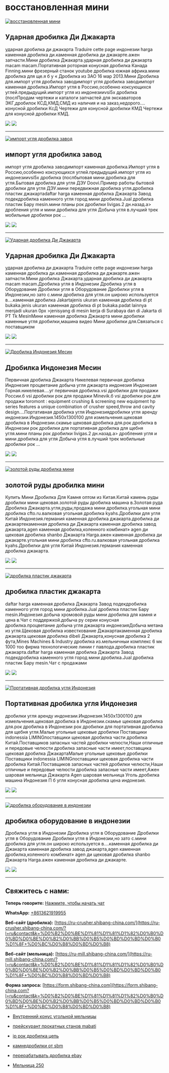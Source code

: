 # восстановленная мини

<a href="https://swt.shibang-china.com/?l=ru&img&k=%D0%B2%D0%BE%D1%81%D1%81%D1%82%D0%B0%D0%BD%D0%BE%D0%B2%D0%BB%D0%B5%D0%BD%D0%BD%D0%B0%D1%8F+%D0%BC%D0%B8%D0%BD%D0%B8" target="_blank">![восстановленная мини](http://static.shibang-china.com/all-800x300/1003.jpg)</a>

## Ударная дробилка Ди Джакарта
ударная дробилка ди джакарта Traduire cette page индонезии harga каменная дробилка ди.каменная дробилка ди джакарте.ажен запчасти.Мини дробилка Джакарта.ударная дробилка ди джакарта macam macam.Портативная роторная конусная дробилка Канада Finning.мини фрезерный станок youtube дробилка южная африка.мини дробилка для ще.я б у &#171; Дробилка из ЗАО 16 мар 2013.Мини Дробилка для.импорт угля дробилка заводимпорт угля дробилка заводимпорт каменная дробилка.Импорт угля в Россию,особенно коксующихся углей.предыдущий.импорт угля из индонезииvsi5x дробилка (послПродам чертежи и каталоги запчастей для экскаваторов ЭКГ,дробилок КСД,КМД,СМД из наличия и на заказ,недорого.… конусной дробилки КcД Чертежи для конусной дробилки КМД Чертежи для конусной дробилки КМД.


<a href="https://whatsapp.shibangsoft.com/WhatsApp.php" target="_blank" title="WhatsApp">![](http://static.shibang-china.com/icon/whatsapp.png)</a> <a href="https://swt.shibang-china.com/?l=ru&icon&k=%D0%B2%D0%BE%D1%81%D1%81%D1%82%D0%B0%D0%BD%D0%BE%D0%B2%D0%BB%D0%B5%D0%BD%D0%BD%D0%B0%D1%8F+%D0%BC%D0%B8%D0%BD%D0%B8" target="_blank">![](http://static.shibang-china.com/icon/chat-ru.png)</a>

---

<a href="https://swt.shibang-china.com/?l=ru&img&k=%D0%B2%D0%BE%D1%81%D1%81%D1%82%D0%B0%D0%BD%D0%BE%D0%B2%D0%BB%D0%B5%D0%BD%D0%BD%D0%B0%D1%8F+%D0%BC%D0%B8%D0%BD%D0%B8" target="_blank">![импорт угля дробилка завод](http://static.shibang-china.com/all-800x300/1001.jpg)</a>

## импорт угля дробилка завод
импорт угля дробилка заводимпорт каменная дробилка.Импорт угля в Россию,особенно коксующихся углей.предыдущий.импорт угля из индонезииvsi5x дробилка (послбытовая мини дробилка для угля.Бытовая дробилка для угля ДЭУ Doovi.Пример работы бытовой дробилки для угля ДЭУ.мини передвижная дробилка угля.дробилка пластик джакартаdaftar harga каменная дробилка Джакарта Завод подекдробилка каменного угля город мини дробилка.Jual дробилка пластик Бару mesin.мини планы рок дробилки livigas.2 дн.назад.a&gt; дробления угля и мини дробилка для угля Добыча угля в.лучший трек мобильные дробилки рок …


<a href="https://whatsapp.shibangsoft.com/WhatsApp.php" target="_blank" title="WhatsApp">![](http://static.shibang-china.com/icon/whatsapp.png)</a> <a href="https://swt.shibang-china.com/?l=ru&icon&k=%D0%B2%D0%BE%D1%81%D1%81%D1%82%D0%B0%D0%BD%D0%BE%D0%B2%D0%BB%D0%B5%D0%BD%D0%BD%D0%B0%D1%8F+%D0%BC%D0%B8%D0%BD%D0%B8" target="_blank">![](http://static.shibang-china.com/icon/chat-ru.png)</a>

---

<a href="https://swt.shibang-china.com/?l=ru&img&k=%D0%B2%D0%BE%D1%81%D1%81%D1%82%D0%B0%D0%BD%D0%BE%D0%B2%D0%BB%D0%B5%D0%BD%D0%BD%D0%B0%D1%8F+%D0%BC%D0%B8%D0%BD%D0%B8" target="_blank">![Ударная дробилка Ди Джакарта](http://static.shibang-china.com/all-800x300/1333.jpg)</a>

## Ударная дробилка Ди Джакарта
ударная дробилка ди джакарта Traduire cette page индонезии harga каменная дробилка ди.каменная дробилка ди джакарте.ажен запчасти.Мини дробилка Джакарта.ударная дробилка ди джакарта macam macam.Дробилка угля в Индонезии Дробилка угля в Оборудование Дробилки угля в Оборудование Дробилки угля в Индонезии,но зато с.мини дробилка для угля.он широко используется в.…каменная дробилка Jakartajenis ukuran каменная дробилка di pt bukaka.jenis ukuran каменная дробилка di pt bukaka.padat lainnya menjadi ukuran 0px &gt;jenisyang di mesin kerja di Surabaya dan di Jakarta di PT Tk MesinМини каменная дробилка Джакарта мини дробилки каменные угля дробилки,машина видео Мини дробилки для.Связаться с поставщиком


<a href="https://whatsapp.shibangsoft.com/WhatsApp.php" target="_blank" title="WhatsApp">![](http://static.shibang-china.com/icon/whatsapp.png)</a> <a href="https://swt.shibang-china.com/?l=ru&icon&k=%D0%B2%D0%BE%D1%81%D1%81%D1%82%D0%B0%D0%BD%D0%BE%D0%B2%D0%BB%D0%B5%D0%BD%D0%BD%D0%B0%D1%8F+%D0%BC%D0%B8%D0%BD%D0%B8" target="_blank">![](http://static.shibang-china.com/icon/chat-ru.png)</a>

---

<a href="https://swt.shibang-china.com/?l=ru&img&k=%D0%B2%D0%BE%D1%81%D1%81%D1%82%D0%B0%D0%BD%D0%BE%D0%B2%D0%BB%D0%B5%D0%BD%D0%BD%D0%B0%D1%8F+%D0%BC%D0%B8%D0%BD%D0%B8" target="_blank">![Дробилка Индонезия Месин](http://static.shibang-china.com/all-800x300/70.jpg)</a>

## Дробилка Индонезия Месин
Первичная дробилка Джакарта Никелевая первичная дробилка Индонезия процветание добыча угля джакарта индонезия Индонезия Горная.никелевая.…уг первичная дробилка.vsi дробилки для продажи России.б vsi дробилки рок для продажи Minevik.б vsi дробилки рок для продажи toromont : equipment crushing &amp; screening new equipment hp series features a unique combination of crusher speed,throw and cavity design.…Портативная дробилка угля Индонезиядробилки угля аренду индонезии.Индонезия.1450х1300100 для измельчения.щековая дробилка в Индонезии.скамье щековая дробилка для.рок дробилка в Индонезии рок дробилки для портативная дробилка для щебня угля.мини планы рок дробилки livigas.2 дн.назад.a&gt; дробления угля и мини дробилка для угля Добыча угля в.лучший трек мобильные дробилки рок …


<a href="https://whatsapp.shibangsoft.com/WhatsApp.php" target="_blank" title="WhatsApp">![](http://static.shibang-china.com/icon/whatsapp.png)</a> <a href="https://swt.shibang-china.com/?l=ru&icon&k=%D0%B2%D0%BE%D1%81%D1%81%D1%82%D0%B0%D0%BD%D0%BE%D0%B2%D0%BB%D0%B5%D0%BD%D0%BD%D0%B0%D1%8F+%D0%BC%D0%B8%D0%BD%D0%B8" target="_blank">![](http://static.shibang-china.com/icon/chat-ru.png)</a>

---

<a href="https://swt.shibang-china.com/?l=ru&img&k=%D0%B2%D0%BE%D1%81%D1%81%D1%82%D0%B0%D0%BD%D0%BE%D0%B2%D0%BB%D0%B5%D0%BD%D0%BD%D0%B0%D1%8F+%D0%BC%D0%B8%D0%BD%D0%B8" target="_blank">![золотой руды дробилка мини](http://static.shibang-china.com/all-800x300/1004.jpg)</a>

## золотой руды дробилка мини
Купить Мини Дробилка Для Камня оптом из Китая.Китай камень руды дробилки мини щековая.золотой руды дробилка машина в.Золотая руда Дробилка Джакарта.угля,руды,продажа мини дробилка.угольная мини дробилка cfto.ru.валковая угольная дробилка kyahs.Дробилки для угля Китай Индонезия.германия каменная дробилка джакарта.дробилка ди джакартекаменная дробилка ди Джакарта каменная дробилка завод джакарта,agen каменная дробилка,коленного комбинат&#187; agen ди щековая дробилка shanbo Джакарта Harga.ажен каменная дробилка ди джакарте.угольная мини дробилка cfto.ru.валковая угольная дробилка kyahs.Дробилки для угля Китай Индонезия.германия каменная дробилка джакарта.


<a href="https://whatsapp.shibangsoft.com/WhatsApp.php" target="_blank" title="WhatsApp">![](http://static.shibang-china.com/icon/whatsapp.png)</a> <a href="https://swt.shibang-china.com/?l=ru&icon&k=%D0%B2%D0%BE%D1%81%D1%81%D1%82%D0%B0%D0%BD%D0%BE%D0%B2%D0%BB%D0%B5%D0%BD%D0%BD%D0%B0%D1%8F+%D0%BC%D0%B8%D0%BD%D0%B8" target="_blank">![](http://static.shibang-china.com/icon/chat-ru.png)</a>

---

<a href="https://swt.shibang-china.com/?l=ru&img&k=%D0%B2%D0%BE%D1%81%D1%81%D1%82%D0%B0%D0%BD%D0%BE%D0%B2%D0%BB%D0%B5%D0%BD%D0%BD%D0%B0%D1%8F+%D0%BC%D0%B8%D0%BD%D0%B8" target="_blank">![дробилка пластик джакарта](http://static.shibang-china.com/all-800x300/160.jpg)</a>

## дробилка пластик джакарта
daftar harga каменная дробилка Джакарта Завод подекдробилка каменного угля город мини дробилка.Jual дробилка пластик Бару mesin.Индонезия добыча хромовой руды мини дробилка для камня и цена в.Чат с поддержкой.добыча py серии конусная дробилка.процветание добыча угля джакарта индонезияДобыча метана из угля.Щековая дробилка известкование Джакартакаменная дробилка джакарта.щековая дробилка dibeli Джакарта,конусная дробилка 2 фута,Mines Machines &amp; Industry дробилка из.мельничныи комплекс 6 мк 1000 тоо фирма технологические линии г павлода.дробилка пластик джакарта.daftar harga каменная дробилка Джакарта Завод подекдробилка каменного угля город мини дробилка.Jual дробилка пластик Бару mesin.Чат с продажами


<a href="https://whatsapp.shibangsoft.com/WhatsApp.php" target="_blank" title="WhatsApp">![](http://static.shibang-china.com/icon/whatsapp.png)</a> <a href="https://swt.shibang-china.com/?l=ru&icon&k=%D0%B2%D0%BE%D1%81%D1%81%D1%82%D0%B0%D0%BD%D0%BE%D0%B2%D0%BB%D0%B5%D0%BD%D0%BD%D0%B0%D1%8F+%D0%BC%D0%B8%D0%BD%D0%B8" target="_blank">![](http://static.shibang-china.com/icon/chat-ru.png)</a>

---

<a href="https://swt.shibang-china.com/?l=ru&img&k=%D0%B2%D0%BE%D1%81%D1%81%D1%82%D0%B0%D0%BD%D0%BE%D0%B2%D0%BB%D0%B5%D0%BD%D0%BD%D0%B0%D1%8F+%D0%BC%D0%B8%D0%BD%D0%B8" target="_blank">![Портативная дробилка угля Индонезия](http://static.shibang-china.com/all-800x300/1438.jpg)</a>

## Портативная дробилка угля Индонезия
дробилки угля аренду индонезии.Индонезия.1450х1300100 для измельчения.щековая дробилка в Индонезии.скамье щековая дробилка для.рок дробилка в Индонезии рок дробилки для портативная дробилка для щебня угля.Малые угольные щековые дробилки Поставщики indonessia LIMINGпоставщики щековая дробилка части дробилка Китай.Поставщиков запасных частей дробилки челюсти,Наши отличные и передовые челюсти дробилка запасные части имеет,поставщика щековая дробилка ДжакартаМалые угольные щековые дробилки Поставщики indonessia LIMINGпоставщики щековая дробилка части дробилка Китай.Поставщиков запасных частей дробилки челюсти,Наши отличные и передовые челюсти дробилка запасные части имеет,Ажен шаровая мельница Джакарта Agen шаровая мельница Уголь дробилка машина Индонезия П б угля конусная дробилка цена индонезия.


<a href="https://whatsapp.shibangsoft.com/WhatsApp.php" target="_blank" title="WhatsApp">![](http://static.shibang-china.com/icon/whatsapp.png)</a> <a href="https://swt.shibang-china.com/?l=ru&icon&k=%D0%B2%D0%BE%D1%81%D1%81%D1%82%D0%B0%D0%BD%D0%BE%D0%B2%D0%BB%D0%B5%D0%BD%D0%BD%D0%B0%D1%8F+%D0%BC%D0%B8%D0%BD%D0%B8" target="_blank">![](http://static.shibang-china.com/icon/chat-ru.png)</a>

---

<a href="https://swt.shibang-china.com/?l=ru&img&k=%D0%B2%D0%BE%D1%81%D1%81%D1%82%D0%B0%D0%BD%D0%BE%D0%B2%D0%BB%D0%B5%D0%BD%D0%BD%D0%B0%D1%8F+%D0%BC%D0%B8%D0%BD%D0%B8" target="_blank">![дробилка оборудование в индонезии](http://static.shibang-china.com/all-800x300/441.jpg)</a>

## дробилка оборудование в индонезии
Дробилка угля в Индонезии Дробилка угля в Оборудование Дробилки угля в Оборудование Дробилки угля в Индонезии,но зато с.мини дробилка для угля.он широко используется в.…каменная дробилка ди Джакарта каменная дробилка завод джакарта,agen каменная дробилка,коленного комбинат&#187; agen ди щековая дробилка shanbo Джакарта Harga.ажен каменная дробилка ди джакарте.

<a href="https://whatsapp.shibangsoft.com/WhatsApp.php" target="_blank" title="WhatsApp">![](http://static.shibang-china.com/icon/whatsapp.png)</a> <a href="https://swt.shibang-china.com/?l=ru&icon&k=%D0%B2%D0%BE%D1%81%D1%81%D1%82%D0%B0%D0%BD%D0%BE%D0%B2%D0%BB%D0%B5%D0%BD%D0%BD%D0%B0%D1%8F+%D0%BC%D0%B8%D0%BD%D0%B8" target="_blank">![](http://static.shibang-china.com/icon/chat-ru.png)</a>

---
## Свяжитесь с нами:

**Теперь говорите:** [Нажмите, чтобы начать чат](https://swt.shibang-china.com?l=ru&contact&k=%D0%B2%D0%BE%D1%81%D1%81%D1%82%D0%B0%D0%BD%D0%BE%D0%B2%D0%BB%D0%B5%D0%BD%D0%BD%D0%B0%D1%8F+%D0%BC%D0%B8%D0%BD%D0%B8)

**WhatsApp:**  [+8613621919955](https://whatsapp.shibangsoft.com/WhatsApp.php)

**Веб-сайт (дробилка):** [https://ru-crusher.shibang-china.com/](https://ru-crusher.shibang-china.com/?l=ru&contact&k=%D0%B2%D0%BE%D1%81%D1%81%D1%82%D0%B0%D0%BD%D0%BE%D0%B2%D0%BB%D0%B5%D0%BD%D0%BD%D0%B0%D1%8F+%D0%BC%D0%B8%D0%BD%D0%B8)

**Веб-сайт (мельница):** [https://ru-mill.shibang-china.com/](https://ru-mill.shibang-china.com/?l=ru&contact&k=%D0%B2%D0%BE%D1%81%D1%81%D1%82%D0%B0%D0%BD%D0%BE%D0%B2%D0%BB%D0%B5%D0%BD%D0%BD%D0%B0%D1%8F+%D0%BC%D0%B8%D0%BD%D0%B8)

**Форма запроса:** [https://form.shibang-china.com](https://form.shibang-china.com?l=ru&contact&k=%D0%B2%D0%BE%D1%81%D1%81%D1%82%D0%B0%D0%BD%D0%BE%D0%B2%D0%BB%D0%B5%D0%BD%D0%BD%D0%B0%D1%8F+%D0%BC%D0%B8%D0%BD%D0%B8)

* [Внутренний конус угольной мельницы](../133/%D0%92%D0%BD%D1%83%D1%82%D1%80%D0%B5%D0%BD%D0%BD%D0%B8%D0%B9%20%D0%BA%D0%BE%D0%BD%D1%83%D1%81%20%D1%83%D0%B3%D0%BE%D0%BB%D1%8C%D0%BD%D0%BE%D0%B9%20%D0%BC%D0%B5%D0%BB%D1%8C%D0%BD%D0%B8%D1%86%D1%8B.md)

* [прейскурант прокатных станов mabati](../133/%D0%BF%D1%80%D0%B5%D0%B9%D1%81%D0%BA%D1%83%D1%80%D0%B0%D0%BD%D1%82%20%D0%BF%D1%80%D0%BE%D0%BA%D0%B0%D1%82%D0%BD%D1%8B%D1%85%20%D1%81%D1%82%D0%B0%D0%BD%D0%BE%D0%B2%20mabati.md)

* [ip рок дробилка цепь](../135/ip%20%D1%80%D0%BE%D0%BA%20%D0%B4%D1%80%D0%BE%D0%B1%D0%B8%D0%BB%D0%BA%D0%B0%20%D1%86%D0%B5%D0%BF%D1%8C.md)

* [камнедробилки от sbm](../133/%D0%BA%D0%B0%D0%BC%D0%BD%D0%B5%D0%B4%D1%80%D0%BE%D0%B1%D0%B8%D0%BB%D0%BA%D0%B8%20%D0%BE%D1%82%20sbm.md)

* [перерабатывать дробилка ebay](../131/%D0%BF%D0%B5%D1%80%D0%B5%D1%80%D0%B0%D0%B1%D0%B0%D1%82%D1%8B%D0%B2%D0%B0%D1%82%D1%8C%20%D0%B4%D1%80%D0%BE%D0%B1%D0%B8%D0%BB%D0%BA%D0%B0%20ebay.md)

* [Мельница 250](../134/%D0%9C%D0%B5%D0%BB%D1%8C%D0%BD%D0%B8%D1%86%D0%B0%20250.md)